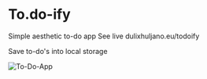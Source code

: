 # To.do-ify
 Simple aesthetic to-do app
 See live dulixhuljano.eu/todoify
 
 Save to-do's into local storage
 
![To-Do-App](https://user-images.githubusercontent.com/60512956/137230601-f680aa1a-85cf-4918-8c43-4704b74746e3.png)
